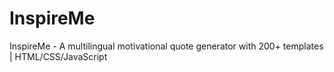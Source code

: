 # InspireMe
InspireMe - A multilingual motivational quote generator with 200+ templates | HTML/CSS/JavaScript 
